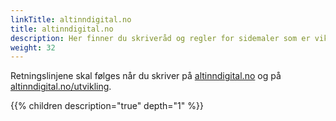```yaml
---
linkTitle: altinndigital.no
title: altinndigital.no
description: Her finner du skriveråd og regler for sidemaler som er viktige å følge når du skal skrive til etater og kommuner som målgruppe. 
weight: 32
---
```

Retningslinjene skal følges når du skriver på [altinndigital.no](https://www.altinndigital.no/) og på [altinndigital.no/utvikling](https://altinn.github.io/docs/).

{{% children description="true" depth="1" %}}
